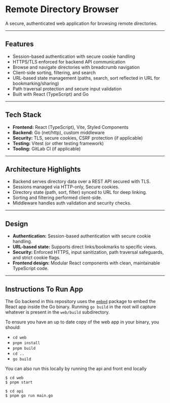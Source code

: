 # Remote Directory Browser

A secure, authenticated web application for browsing remote directories.  

---

## Features

- Session-based authentication with secure cookie handling
- HTTPS/TLS enforced for backend API communication
- Browse and navigate directories with breadcrumb navigation
- Client-side sorting, filtering, and search
- URL-based state management (paths, search, sort reflected in URL for bookmarking/sharing)
- Path traversal protection and secure input validation
- Built with React (TypeScript) and Go
---

## Tech Stack

- **Frontend:** React (TypeScript), Vite, Styled Components
- **Backend:** Go (net/http), custom middleware
- **Security:** TLS, secure cookies, CSRF protection (if applicable)
- **Testing:** Vitest (or other testing framework)
- **Tooling:** GitLab CI (if applicable)

---

## Architecture Highlights

- Backend serves directory data over a REST API secured with TLS.
- Sessions managed via HTTP-only, Secure cookies.
- Directory state (path, sort, filter) synced to URL for deep linking.
- Sorting and filtering performed client-side.
- Middleware handles auth validation and security checks.

---

## Design

- **Authentication:** Session-based authentication with secure cookie handling.
- **URL-based state:** Supports direct links/bookmarks to specific views.
- **Security:** Enforced HTTPS, input sanitization, path traversal safeguards, and strict cookie flags.
- **Frontend design:** Modular React components with clean, maintainable TypeScript code.

---

## Instructions To Run App

The Go backend in this repository uses the [`embed`](https://pkg.go.dev/embed)
package to embed the React app inside the Go binary. Running `go build` in the
root will capture whatever is present in the `web/build` subdirectory.

To ensure you have an up to date copy of the web app in your binary, you should:

- `cd web`
- `pnpm install`
- `pnpm build`
- `cd ..`
- `go build`

You can also run this locally by running the api and front end locally

```
$ cd web
$ pnpm start
```

```
$ cd api
$ pnpm go run main.go
```

